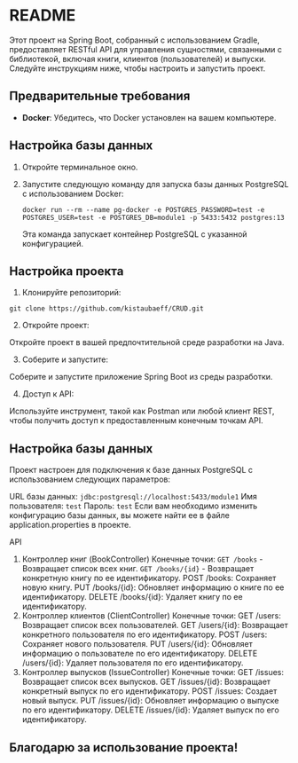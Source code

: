 # README


Этот проект на Spring Boot, собранный с использованием Gradle, предоставляет RESTful API для управления сущностями, связанными с библиотекой, включая книги, клиентов (пользователей) и выпуски. Следуйте инструкциям ниже, чтобы настроить и запустить проект.

## Предварительные требования

- **Docker**: Убедитесь, что Docker установлен на вашем компьютере.

## Настройка базы данных

1. Откройте терминальное окно.

2. Запустите следующую команду для запуска базы данных PostgreSQL с использованием Docker:

   ```
   docker run --rm --name pg-docker -e POSTGRES_PASSWORD=test -e POSTGRES_USER=test -e POSTGRES_DB=module1 -p 5433:5432 postgres:13
   ```
   Эта команда запускает контейнер PostgreSQL с указанной конфигурацией.

## Настройка проекта
1. Клонируйте репозиторий:
```
git clone https://github.com/kistaubaeff/CRUD.git
```
2. Откройте проект:

Откройте проект в вашей предпочтительной среде разработки на Java.

3. Соберите и запустите:

Соберите и запустите приложение Spring Boot из среды разработки.

4. Доступ к API:

Используйте инструмент, такой как Postman или любой клиент REST, чтобы получить доступ к предоставленным конечным точкам API.

## Настройка базы данных
Проект настроен для подключения к базе данных PostgreSQL с использованием следующих параметров:

URL базы данных:
``` jdbc:postgresql://localhost:5433/module1 ```
Имя пользователя:
 ``` test ```
Пароль:
 ``` test ```
Если вам необходимо изменить конфигурацию базы данных, вы можете найти ее в файле application.properties в проекте.

API
1. Контроллер книг (BookController)
Конечные точки:
``` GET /books ``` - Возвращает список всех книг.
``` GET /books/{id} ``` - Возвращает конкретную книгу по ее идентификатору.
POST /books: Сохраняет новую книгу.
PUT /books/{id}: Обновляет информацию о книге по ее идентификатору.
DELETE /books/{id}: Удаляет книгу по ее идентификатору.
2. Контроллер клиентов (ClientController)
Конечные точки:
GET /users: Возвращает список всех пользователей.
GET /users/{id}: Возвращает конкретного пользователя по его идентификатору.
POST /users: Сохраняет нового пользователя.
PUT /users/{id}: Обновляет информацию о пользователе по его идентификатору.
DELETE /users/{id}: Удаляет пользователя по его идентификатору.
3. Контроллер выпусков (IssueController)
Конечные точки:
GET /issues: Возвращает список всех выпусков.
GET /issues/{id}: Возвращает конкретный выпуск по его идентификатору.
POST /issues: Создает новый выпуск.
PUT /issues/{id}: Обновляет информацию о выпуске по его идентификатору.
DELETE /issues/{id}: Удаляет выпуск по его идентификатору.


## Благодарю за использование проекта!
